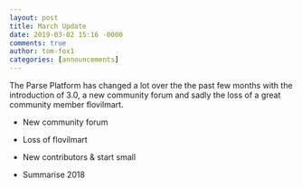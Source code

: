 ```yaml
---
layout: post
title: March Update
date: 2019-03-02 15:16 -0000
comments: true
author: tom-fox1
categories: [announcements]
---
```


The Parse Platform has changed a lot over the the past few months with the introduction of 3.0, a new community forum and sadly the loss of a great community member flovilmart.

<!-- more -->

- New community forum

- Loss of flovilmart

- New contributors & start small

- Summarise 2018
